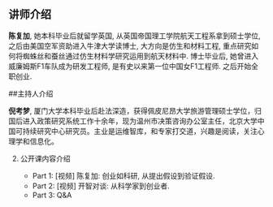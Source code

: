 ## 讲师介绍

**陈复加**, 她本科毕业后就留学英国, 从英国帝国理工学院航天工程系拿到硕士学位, 之后由美国空军资助进入牛津大学读博士, 大方向是仿生和材料工程, 重点研究如何将蜘蛛丝和蚕丝通过仿生材料学研究运用到航天材料中. 博士毕业后, 她曾进入威廉姆斯F1车队成为研发工程师, 是有史以来第一位中国女F1工程师. 之后开始全职创业. 

##主持人介绍

**倪考梦**, 厦门大学本科毕业后赴法深造，获得佩皮尼昂大学旅游管理硕士学位，归国后进入政策研究系统工作十余年，现为温州市决策咨询办公室主任，北京大学中国可持续研究中心研究员。主业是运维智库，和专家打交道，兴趣是阅读，关注心理学和信息化。

2. 公开课内容介绍  

	* Part 1: [视频] 陈复加: 创业如科研, 从提出假设到验证假设. 
	* Part 2: [视频] 开智对谈: 从科学家到创业者. 
	* Part 3: Q&A 